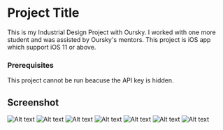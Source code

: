 # Project Title

This is my Industrial Design Project with Oursky. I worked with one more student and was assisted by Oursky's mentors.
This project is iOS app which support iOS 11 or above.

### Prerequisites

This project cannot be run beacuse the API key is hidden.

## Screenshot

![Alt text](resource/login.png?raw=true "Title")
![Alt text](resource/main.png?raw=true "Title")
![Alt text](resource/chatbot1.png?raw=true "Title")
![Alt text](resource/chatbot2.png?raw=true "Title")
![Alt text](resource/chatbot3.png?raw=true "Title")
![Alt text](resource/chatbot4.png?raw=true "Title")
![Alt text](resource/ar.png?raw=true "Title")
